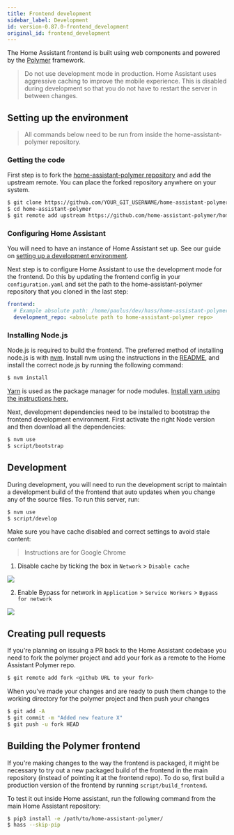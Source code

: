 ```yaml
---
title: Frontend development
sidebar_label: Development
id: version-0.87.0-frontend_development
original_id: frontend_development
---
```


The Home Assistant frontend is built using web components and powered by the [Polymer](https://www.polymer-project.org/) framework.

> Do not use development mode in production. Home Assistant uses aggressive caching to improve the mobile experience. This is disabled during development so that you do not have to restart the server in between changes.

## Setting up the environment

> All commands below need to be run from inside the home-assistant-polymer repository.

### Getting the code

First step is to fork the [home-assistant-polymer repository][hass-polymer] and add the upstream remote. You can place the forked repository anywhere on your system.

```bash
$ git clone https://github.com/YOUR_GIT_USERNAME/home-assistant-polymer.git
$ cd home-assistant-polymer
$ git remote add upstream https://github.com/home-assistant-polymer/home-assistant-polymer.git
```

### Configuring Home Assistant

You will need to have an instance of Home Assistant set up. See our guide on [setting up a development environment](https://developers.home-assistant.io/docs/en/development_environment.html).

Next step is to configure Home Assistant to use the development mode for the frontend. Do this by updating the frontend config in your `configuration.yaml` and set the path to the home-assistant-polymer repository that you cloned in the last step:

```yaml
frontend:
  # Example absolute path: /home/paulus/dev/hass/home-assistant-polymer
  development_repo: <absolute path to home-assistant-polymer repo>
```

### Installing Node.js

Node.js is required to build the frontend. The preferred method of installing node.js is with [nvm](https://github.com/creationix/nvm). Install nvm using the instructions in the [README](https://github.com/creationix/nvm#install-script), and install the correct node.js by running the following command:

```bash
$ nvm install
```

[Yarn](https://yarnpkg.com/en/) is used as the package manager for node modules. [Install yarn using the instructions here.](https://yarnpkg.com/en/docs/install)

Next, development dependencies need to be installed to bootstrap the frontend development environment. First activate the right Node version and then download all the dependencies:

```bash
$ nvm use
$ script/bootstrap
```

## Development

During development, you will need to run the development script to maintain a development build of the frontend that auto updates when you change any of the source files. To run this server, run:

```bash
$ nvm use
$ script/develop
```

Make sure you have cache disabled and correct settings to avoid stale content:

> Instructions are for Google Chrome

1. Disable cache by ticking the box in `Network` > `Disable cache`

<p class='img'>
<img src='/img/en/development/disable-cache.png' />
</p>

2. Enable Bypass for network in `Application` > `Service Workers` > `Bypass for network`

<p class='img'>
<img src='/img/en/development/bypass-for-network.png' />
</p>

## Creating pull requests

If you're planning on issuing a PR back to the Home Assistant codebase you need to fork the polymer project and add your fork as a remote to the Home Assistant Polymer repo.

```bash
$ git remote add fork <github URL to your fork>
```

When you've made your changes and are ready to push them change to the working directory for the polymer project and then push your changes

``` bash
$ git add -A
$ git commit -m "Added new feature X"
$ git push -u fork HEAD
```

## Building the Polymer frontend

If you're making changes to the way the frontend is packaged, it might be necessary to try out a new packaged build of the frontend in the main repository (instead of pointing it at the frontend repo). To do so, first build a production version of the frontend by running `script/build_frontend`.

To test it out inside Home assistant, run the following command from the main Home Assistant repository:

```bash
$ pip3 install -e /path/to/home-assistant-polymer/
$ hass --skip-pip
```

[hass-polymer]: https://github.com/home-assistant/home-assistant-polymer
